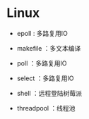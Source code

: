 # Linux

- epoll : 多路复用IO

- makefile ：多文本编译

- poll ：多路复用IO

- select ：多路复用IO

- shell ：远程登陆树莓派

- threadpool ：线程池

  